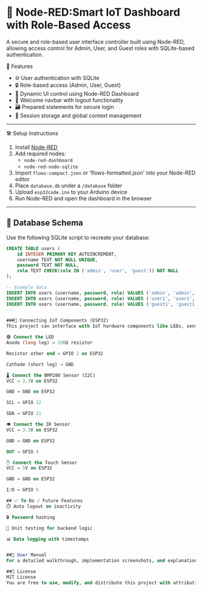 # 🔧 Node-RED:Smart IoT Dashboard with Role-Based Access

A secure and role-based user interface controller built using Node-RED, allowing access control for Admin, User, and Guest roles with SQLite-based authentication.

 🚀 Features

- 🌐 User authentication with SQLite
- 🔒 Role-based access (Admin, User, Guest)
- 🧩 Dynamic UI control using Node-RED Dashboard
- 👋 Welcome navbar with logout functionality
- 🗃️ Prepared statements for secure login
- 🔄 Session storage and global context management
---
 🛠️ Setup Instructions

1. Install [Node-RED](https://nodered.org/docs/getting-started/local)
2. Add required nodes:
   - `node-red-dashboard`
   - `node-red-node-sqlite`
3. Import `flows-compact.json` or 'flows-formatted.json' into your Node-RED editor
4. Place `database.db` under a `/database` folder
5. Upload `esp32code.ino` to your Arduino device
6. Run Node-RED and open the dashboard in the browser
---
## 💾 Database Schema

Use the following SQLite script to recreate your database:

```sql
CREATE TABLE users (
    id INTEGER PRIMARY KEY AUTOINCREMENT,
    username TEXT NOT NULL UNIQUE,
    password TEXT NOT NULL,
    role TEXT CHECK(role IN ('admin', 'user', 'guest')) NOT NULL
);

-- Example data
INSERT INTO users (username, password, role) VALUES ('admin', 'admin', 'admin');
INSERT INTO users (username, password, role) VALUES ('user1', 'user1', 'user');
INSERT INTO users (username, password, role) VALUES ('guest1', 'guest1', 'guest');
---

###🔌 Connecting IoT Components (ESP32)
This project can interface with IoT hardware components like LEDs, sensors, and touch modules using the ESP32. Below is the wiring guide:

🟢 Connect the LED
Anode (long leg) → 330Ω resistor

Resistor other end → GPIO 2 on ESP32

Cathode (short leg) → GND

🌡️ Connect the BMP280 Sensor (I2C)
VCC → 3.3V on ESP32

GND → GND on ESP32

SCL → GPIO 22

SDA → GPIO 21

👁️ Connect the IR Sensor
VCC → 3.3V on ESP32

GND → GND on ESP32

OUT → GPIO 4

✋ Connect the Touch Sensor
VCC → 5V on ESP32

GND → GND on ESP32

I/O → GPIO 5

## ✅ To-Do / Future Features
⏱️ Auto logout on inactivity

🔒 Password hashing

🧪 Unit testing for backend logic

📊 Data logging with timestamps


##📘 User Manual
For a detailed walkthrough, implementation screenshots, and explanation, refer to the "User-Manual.pdf" file included in the repo.

##📜 License
MIT License
You are free to use, modify, and distribute this project with attribution.

